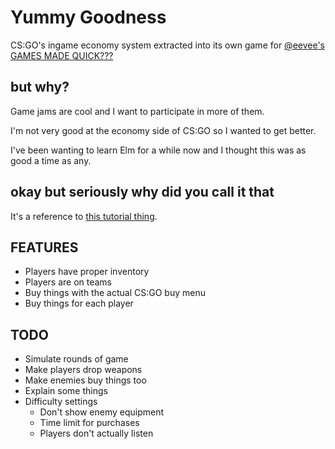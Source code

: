 # Yummy Goodness
CS:GO's ingame economy system extracted into its own game for [@eevee's GAMES MADE QUICK???](https://itch.io/jam/games-made-quick)

## but why?
Game jams are cool and I want to participate in more of them.

I'm not very good at the economy side of CS:GO so I wanted to get better.

I've been wanting to learn Elm for a while now and I thought this was as good a time as any.

## okay but seriously why did you call it that
It's a reference to [this tutorial thing](https://youtu.be/DpXtRbggpQM?t=4m40s).

## FEATURES

- Players have proper inventory
- Players are on teams
- Buy things with the actual CS:GO buy menu
- Buy things for each player

## TODO

- Simulate rounds of game
- Make players drop weapons
- Make enemies buy things too
- Explain some things
- Difficulty settings
    - Don't show enemy equipment
    - Time limit for purchases
    - Players don't actually listen
